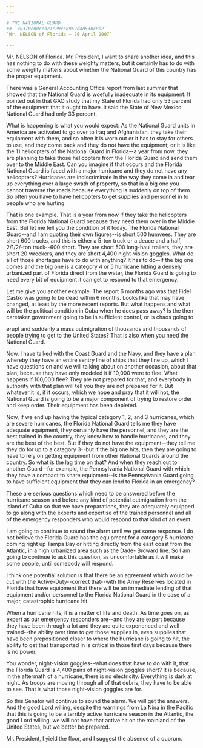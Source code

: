 ```yaml
---
---

# THE NATIONAL GUARD
## `30370e00ced21c29cc8952d4d530c8d2`
`Mr. NELSON of Florida — 20 April 2007`

---
```



Mr. NELSON of Florida. Mr. President, I want to share another idea, 
and this has nothing to do with these weighty matters, but it certainly 
has to do with some weighty matters about whether the National Guard of 
this country has the proper equipment.

There was a General Accounting Office report from last summer that 
showed that the National Guard is woefully inadequate in its equipment. 
It pointed out in that GAO study that my State of Florida had only 53 
percent of the equipment that it ought to have. It said the State of 
New Mexico National Guard had only 33 percent.

What is happening is what you would expect: As the National Guard 
units in America are activated to go over to Iraq and Afghanistan, they 
take their equipment with them, and so often it is worn out or it has 
to stay for others to use, and they come back and they do not have the 
equipment; or it is like the 11 helicopters of the National Guard in 
Florida--a year from now, they are planning to take those helicopters 
from the Florida Guard and send them over to the Middle East. Can you 
imagine if that occurs and the Florida National Guard is faced with a 
major hurricane and they do not have any helicopters? Hurricanes are 
indiscriminate in the way they come in and tear up everything over a 
large swath of property, so that in a big one you cannot traverse the 
roads because everything is suddenly on top of them. So often you have 
to have helicopters to get supplies and personnel in to people who are 
hurting.

That is one example. That is a year from now if they take the 
helicopters from the Florida National Guard because they need them over 
in the Middle East. But let me tell you the condition of it today. The 
Florida National Guard--and I am quoting their own figures--is short 
500 humvees. They are short 600 trucks, and this is either a 5-ton 
truck or a deuce and a half, 2/1/2/-ton truck--600 short. They are 
short 500 long-haul trailers, they are short 20 wreckers, and they are 
short 4,400 night-vision goggles. What do all of those shortages have 
to do with anything? It has to do--if the big one comes and the big one 
is a category 4 or 5 hurricane hitting a densely urbanized part of 
Florida direct from the water, the Florida Guard is going to need every 
bit of equipment it can get to respond to that emergency.

Let me give you another example. The report 6 months ago was that 
Fidel Castro was going to be dead within 6 months. Looks like that may 
have changed, at least by the more recent reports. But what happens and 
what will be the political condition in Cuba when he does pass away? Is 
the then caretaker government going to be in sufficient control, or is 
chaos going to


erupt and suddenly a mass outmigration of thousands and thousands of 
people trying to get to the United States? That is also when you need 
the National Guard.

Now, I have talked with the Coast Guard and the Navy, and they have a 
plan whereby they have an entire sentry line of ships that they line 
up, which I have questions on and we will talking about on another 
occasion, about that plan, because they have only modeled it if 10,000 
were to flee. What happens if 100,000 flee? They are not prepared for 
that, and everybody in authority with that plan will tell you they are 
not prepared for it. But whatever it is, if it occurs, which we hope 
and pray that it will not, the National Guard is going to be a major 
component of trying to restore order and keep order. Their equipment 
has been depleted.

Now, if we end up having the typical category 1, 2, and 3 hurricanes, 
which are severe hurricanes, the Florida National Guard tells me they 
have adequate equipment, they certainly have the personnel, and they 
are the best trained in the country, they know how to handle 
hurricanes, and they are the best of the best. But if they do not have 
the equipment--they tell me they do for up to a category 3--but if the 
big one hits, then they are going to have to rely on getting equipment 
from other National Guards around the country. So what is the lag time 
on that? And when they reach out to another Guard--for example, the 
Pennsylvania National Guard with which they have a compact to share 
equipment--is the Pennsylvania Guard going to have sufficient equipment 
that they can lend to Florida in an emergency?

These are serious questions which need to be answered before the 
hurricane season and before any kind of potential outmigration from the 
island of Cuba so that we have preparations, they are adequately 
equipped to go along with the experts and expertise of the trained 
personnel and all of the emergency responders who would respond to that 
kind of an event.

I am going to continue to sound the alarm until we get some response. 
I do not believe the Florida Guard has the equipment for a category 5 
hurricane coming right up Tampa Bay or hitting directly from the east 
coast from the Atlantic, in a high urbanized area such as the Dade-
Broward line. So I am going to continue to ask this question, as 
uncomfortable as it will make some people, until somebody will respond.

I think one potential solution is that there be an agreement which 
would be cut with the Active-Duty--correct that--with the Army Reserves 
located in Florida that have equipment that there will be an immediate 
lending of that equipment and/or personnel to the Florida National 
Guard in the case of a major, catastrophic hurricane hit.

When a hurricane hits, it is a matter of life and death. As time goes 
on, as expert as our emergency responders are--and they are expert 
because they have been through a lot and they are quite experienced and 
well trained--the ability over time to get those supplies in, even 
supplies that have been prepositioned closer to where the hurricane is 
going to hit, the ability to get that transported in is critical in 
those first days because there is no power.

You wonder, night-vision goggles--what does that have to do with it, 
that the Florida Guard is 4,400 pairs of night-vision goggles short? It 
is because, in the aftermath of a hurricane, there is no electricity. 
Everything is dark at night. As troops are moving through all of that 
debris, they have to be able to see. That is what those night-vision 
goggles are for.

So this Senator will continue to sound the alarm. We will get the 
answers. And the good Lord willing, despite the warnings from La Nina 
in the Pacific that this is going to be a terribly active hurricane 
season in the Atlantic, the good Lord willing, we will not have that 
active hit on the mainland of the United States, but we better be 
prepared.

Mr. President, I yield the floor, and I suggest the absence of a 
quorum.